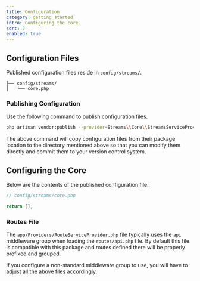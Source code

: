 ```yaml
---
title: Configuration
category: getting_started
intro: Configuring the core.
sort: 2
enabled: true
---
```


## Configuration Files

Published configuration files reside in `config/streams/`.

``` files
├── config/streams/
│   └── core.php
```

### Publishing Configuration

Use the following command to publish configuration files.

```bash
php artisan vendor:publish --provider=Streams\\Core\\StreamsServiceProvider --tag=config
```

The above command will copy configuration files from their package location to the directory mentioned above so that you can modify them directly and commit them to your version control system.

## Configuring the Core

Below are the contents of the published configuration file:

```php
// config/streams/core.php

return [];
```


### Routes File

The `app/Providers/RouteServiceProvider.php` file typically uses the `api` middleware group when loading the `routes/api.php` file. By default this file is compatible with this package and routes defined there will be properly prefixed and grouped.

If you configure a non-standard middleware group to use, you will have to adjust all the above files accordingly.
